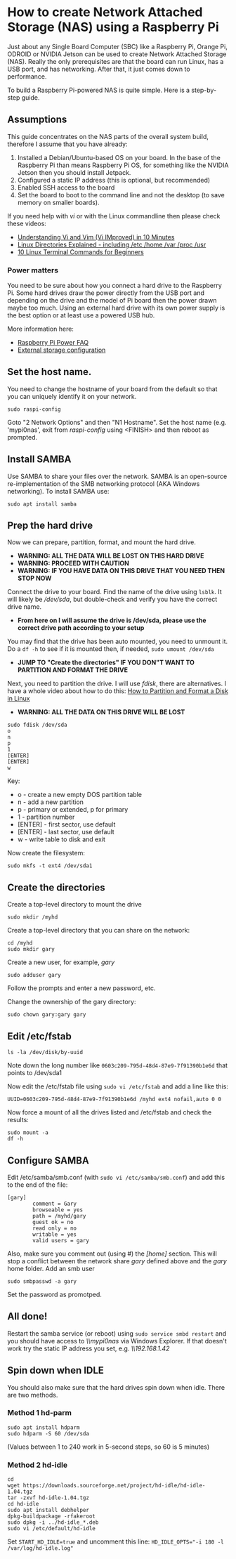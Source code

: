 # How to create Network Attached Storage (NAS) using a Raspberry Pi

Just about any Single Board Computer (SBC) like a Raspberry Pi, Orange Pi, ODROID or NVIDIA Jetson can be used to create Network Attached Storage (NAS). Really the only prerequisites are that the board can run Linux, has a USB port, and has networking. After that, it just comes down to performance.

To build a Raspberry Pi-powered NAS is quite simple. Here is a step-by-step guide.

## Assumptions
This guide concentrates on the NAS parts of the overall system build, therefore I assume that you have already:

1. Installed a Debian/Ubuntu-based OS on your board. In the base of the Raspberry Pi than means Raspberry Pi OS, for something like the NVIDIA Jetson then you should install Jetpack.
2. Configured a static IP address (this is optional, but recommended)
3. Enabled SSH access to the board
4. Set the board to boot to the command line and not the desktop (to save memory on smaller boards).

If you need help with _vi_ or with the Linux commandline then please check these videos:

+ [Understanding Vi and Vim (Vi IMproved) in 10 Minutes](https://youtu.be/nbph7RYWhwM)
+ [Linux Directories Explained - including /etc /home /var /proc /usr](https://youtu.be/PEaixsvzRUk)
+ [10 Linux Terminal Commands for Beginners](https://youtu.be/CpTfQ-q6MPU)

### Power matters
You need to be sure about how you connect a hard drive to the Raspberry Pi. Some hard drives draw the power directly from the USB port and depending on the drive and the model of Pi board then the power drawn maybe too much. Using an external hard drive with its own power supply is the best option or at least use a powered USB hub.

More information here:

+ [Raspberry Pi Power FAQ](https://www.raspberrypi.org/documentation/faqs/#pi-power)
+ [External storage configuration](https://www.raspberrypi.org/documentation/configuration/external-storage.md)

## Set the host name.
You need to change the hostname of your board from the default so that you can uniquely identify it on your network.
```
sudo raspi-config
```

Goto "2 Network Options" and then "N1 Hostname". Set the host name (e.g. 'mypi0nas', exit from _raspi-config_ using \<FINISH> and then reboot as prompted.

## Install SAMBA
Use SAMBA to share your files over the network. SAMBA is an open-source re-implementation of the SMB networking protocol (AKA Windows networking). To install SAMBA use:
```
sudo apt install samba
```

## Prep the hard drive
Now we can prepare, partition, format, and mount the hard drive.

+ **WARNING: ALL THE DATA WILL BE LOST ON THIS HARD DRIVE**
+ **WARNING: PROCEED WITH CAUTION**
+ **WARNING: IF YOU HAVE DATA ON THIS DRIVE THAT YOU NEED THEN STOP NOW**

Connect the drive to your board. Find the name of the drive using `lsblk`. It will likely be _/dev/sda_, but double-check and verify you have the correct drive name.

+ **From here on I will assume the drive is /dev/sda, please use the correct drive path according to your setup**

You may find that the drive has been auto mounted, you need to unmount it. Do a `df -h` to see if it is mounted then, if needed, `sudo umount /dev/sda`

+ **JUMP TO "Create the directories" IF YOU DON"T WANT TO PARTITION AND FORMAT THE DRIVE**

Next, you need to partition the drive. I will use _fdisk_, there are alternatives. I have a whole video about how to do this: [How to Partition and Format a Disk in Linux](https://www.youtube.com/watch?v=JCFlsslBvX8)

+ **WARNING: ALL THE DATA ON THIS DRIVE WILL BE LOST**

```
sudo fdisk /dev/sda
o
n
p
1
[ENTER]
[ENTER]
w
```
Key:

+ o - create a new empty DOS partition table
+ n - add a new partition
+ p - primary or extended, p for primary
+ 1 - partition number
+ \[ENTER] - first sector, use default
+ \[ENTER] - last sector, use default
+ w - write table to disk and exit

Now create the filesystem:

```
sudo mkfs -t ext4 /dev/sda1
```

## Create the directories
Create a top-level directory to mount the drive

```
sudo mkdir /myhd
```

Create a top-level directory that you can share on the network:

```
cd /myhd
sudo mkdir gary
```

Create a new user, for example, _gary_
```
sudo adduser gary
```

Follow the prompts and enter a new password, etc.

Change the ownership of the gary directory:

```
sudo chown gary:gary gary
```

## Edit /etc/fstab
```
ls -la /dev/disk/by-uuid
```

Note down the long number like `0603c209-795d-48d4-87e9-7f91390b1e6d` that points to /dev/sda1

Now edit the /etc/fstab file using `sudo vi /etc/fstab` and add a line like this:

```
UUID=0603c209-795d-48d4-87e9-7f91390b1e6d /myhd ext4 nofail,auto 0 0
```

Now force a mount of all the drives listed and /etc/fstab and check the results:

```
sudo mount -a
df -h
```

## Configure SAMBA
Edit /etc/samba/smb.conf (with `sudo vi /etc/samba/smb.conf`) and add this to the end of the file:

```
[gary]
        comment = Gary
        browseable = yes
        path = /myhd/gary
        guest ok = no
        read only = no
        writable = yes
        valid users = gary
```

Also, make sure you comment out (using #) the _[home]_ section. This will stop a conflict between the network share _gary_ defined above and the _gary_ home folder.
Add an smb user 

```
sudo smbpasswd -a gary
```

Set the password as promotped.

## All done!
Restart the samba service (or reboot) using `sudo service smbd restart` and you should have access to _\\\\mypi0nas_ via Windows Explorer. If that doesn't work try the static IP address you set, e.g. _\\\\192.168.1.42_


## Spin down when IDLE
You should also make sure that the hard drives spin down when idle. There are two methods.

### Method 1 hd-parm
```
sudo apt install hdparm
sudo hdparm -S 60 /dev/sda
```

(Values between 1 to 240 work in 5-second steps, so 60 is 5 minutes)
### Method 2 hd-idle

```
cd
wget https://downloads.sourceforge.net/project/hd-idle/hd-idle-1.04.tgz
tar -zxvf hd-idle-1.04.tgz
cd hd-idle
sudo apt install debhelper
dpkg-buildpackage -rfakeroot
sudo dpkg -i ../hd-idle_*.deb
sudo vi /etc/default/hd-idle
```

Set `START_HD_IDLE=true` and uncomment this line: `HD_IDLE_OPTS="-i 180 -l /var/log/hd-idle.log"`
